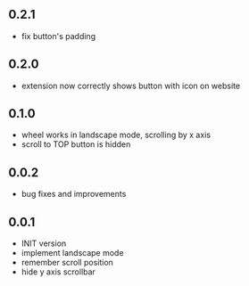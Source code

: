 ## 0.2.1

- fix button's padding

## 0.2.0

- extension now correctly shows button with icon on website

## 0.1.0

- wheel works in landscape mode, scrolling by x axis
- scroll to TOP button is hidden

## 0.0.2

- bug fixes and improvements

## 0.0.1

- INIT version
- implement landscape mode
- remember scroll position
- hide y axis scrollbar